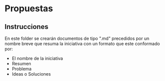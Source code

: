 # Propuestas

## Instrucciones

En este folder se crearán documentos de tipo ".md" precedidos por un nombre breve que resuma la iniciativa con un formato que este conformado por:

* El nombre de la iniciativa
* Resumen
* Problema
* Ideas o Soluciones
